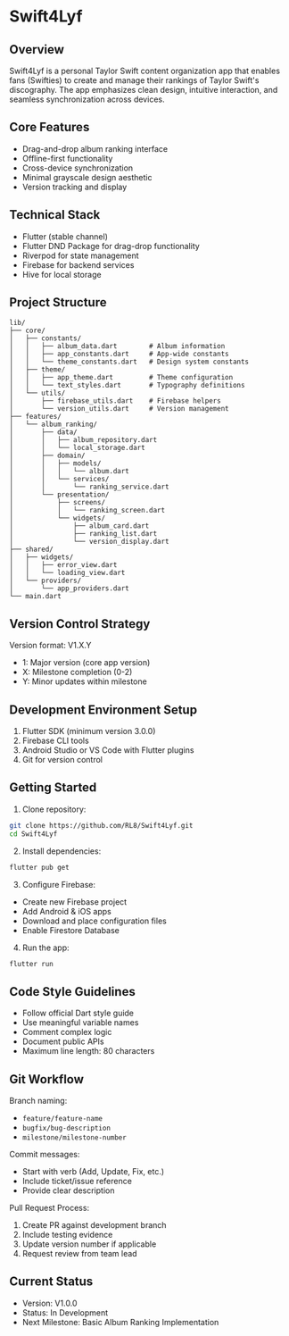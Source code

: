 # Swift4Lyf

## Overview
Swift4Lyf is a personal Taylor Swift content organization app that enables fans (Swifties) to create and manage their rankings of Taylor Swift's discography. The app emphasizes clean design, intuitive interaction, and seamless synchronization across devices.

## Core Features
- Drag-and-drop album ranking interface
- Offline-first functionality
- Cross-device synchronization
- Minimal grayscale design aesthetic
- Version tracking and display

## Technical Stack
- Flutter (stable channel)
- Flutter DND Package for drag-drop functionality
- Riverpod for state management
- Firebase for backend services
- Hive for local storage

## Project Structure
```plaintext
lib/
├── core/
│   ├── constants/
│   │   ├── album_data.dart        # Album information
│   │   ├── app_constants.dart     # App-wide constants
│   │   └── theme_constants.dart   # Design system constants
│   ├── theme/
│   │   ├── app_theme.dart         # Theme configuration
│   │   └── text_styles.dart       # Typography definitions
│   └── utils/
│       ├── firebase_utils.dart    # Firebase helpers
│       └── version_utils.dart     # Version management
├── features/
│   └── album_ranking/
│       ├── data/
│       │   ├── album_repository.dart
│       │   └── local_storage.dart
│       ├── domain/
│       │   ├── models/
│       │   │   └── album.dart
│       │   └── services/
│       │       └── ranking_service.dart
│       └── presentation/
│           ├── screens/
│           │   └── ranking_screen.dart
│           └── widgets/
│               ├── album_card.dart
│               ├── ranking_list.dart
│               └── version_display.dart
├── shared/
│   ├── widgets/
│   │   ├── error_view.dart
│   │   └── loading_view.dart
│   └── providers/
│       └── app_providers.dart
└── main.dart
```

## Version Control Strategy

Version format: V1.X.Y
- 1: Major version (core app version)
- X: Milestone completion (0-2)
- Y: Minor updates within milestone

## Development Environment Setup

1. Flutter SDK (minimum version 3.0.0)
2. Firebase CLI tools
3. Android Studio or VS Code with Flutter plugins
4. Git for version control

## Getting Started

1. Clone repository:
```bash
git clone https://github.com/RL8/Swift4Lyf.git
cd Swift4Lyf
```

2. Install dependencies:
```bash
flutter pub get
```

3. Configure Firebase:
- Create new Firebase project
- Add Android & iOS apps
- Download and place configuration files
- Enable Firestore Database

4. Run the app:
```bash
flutter run
```

## Code Style Guidelines

- Follow official Dart style guide
- Use meaningful variable names
- Comment complex logic
- Document public APIs
- Maximum line length: 80 characters

## Git Workflow

Branch naming:
- `feature/feature-name`
- `bugfix/bug-description`
- `milestone/milestone-number`

Commit messages:
- Start with verb (Add, Update, Fix, etc.)
- Include ticket/issue reference
- Provide clear description

Pull Request Process:
1. Create PR against development branch
2. Include testing evidence
3. Update version number if applicable
4. Request review from team lead

## Current Status
- Version: V1.0.0
- Status: In Development
- Next Milestone: Basic Album Ranking Implementation
